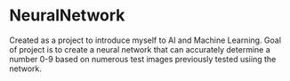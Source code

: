 # NeuralNetwork
Created as a project to introduce myself to AI and Machine Learning. 
Goal of project is to create a neural network that can accurately determine a number 0-9 based on numerous test images previously tested usiing the network.
